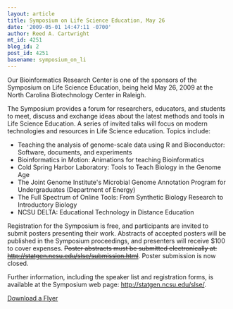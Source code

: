 ```yaml
---
layout: article
title: Symposium on Life Science Education, May 26
date: '2009-05-01 14:47:11 -0700'
author: Reed A. Cartwright
mt_id: 4251
blog_id: 2
post_id: 4251
basename: symposium_on_li
---
```

Our Bioinformatics Research Center is one of the sponsors of the Symposium on Life Science Education, being held May 26, 2009 at the North Carolina Biotechnology Center in Raleigh.

The Symposium provides a forum for researchers, educators, and
students to meet, discuss and exchange ideas about the latest methods
and tools in Life Science Education. A series of invited talks will
focus on modern technologies and resources in Life Science education.
Topics include:


* Teaching the analysis of genome-scale data using R and Bioconductor:
Software, documents, and experiments
* Bioinformatics in Motion: Animations for teaching Bioinformatics
* Cold Spring Harbor Laboratory: Tools to Teach Biology in the Genome Age
* The Joint Genome Institute's Microbial Genome Annotation Program for
Undergraduates (Department of Energy)
* The Full Spectrum of Online Tools: From Synthetic Biology Research
to Introductory Biology
* NCSU DELTA: Educational Technology in Distance Education


Registration for the Symposium is free, and participants are invited
to submit posters presenting their work. Abstracts of accepted posters
will be published in the Symposium proceedings, and presenters will
receive $100 to cover expenses.  ~~Poster abstracts must be submitted
electronically at: http://statgen.ncsu.edu/slse/submission.html~~.  Poster submission is now closed.

Further information, including the speaker list and registration forms, is available at the Symposium web page: http://statgen.ncsu.edu/slse/.


[Download a Flyer](/uploads/2009/Symposium_Life_Science_Education.pdf)
